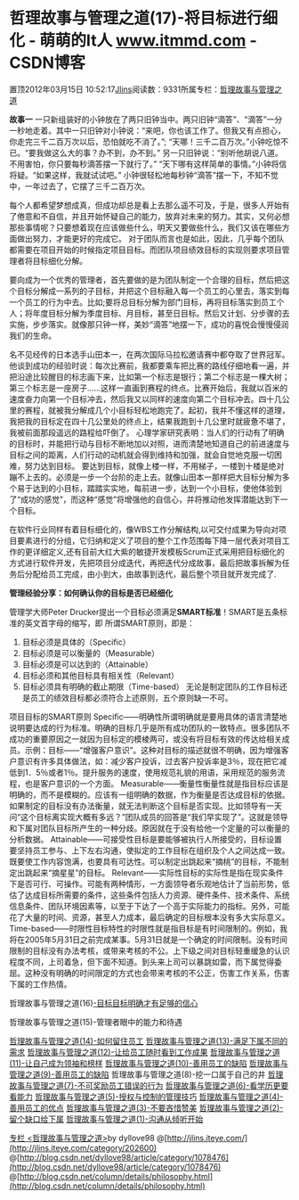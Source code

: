 
# 哲理故事与管理之道(17)-将目标进行细化 - 萌萌的It人 www.itmmd.com - CSDN博客


置顶2012年03月15日 10:52:17[Jlins](https://me.csdn.net/dyllove98)阅读数：9331所属专栏：[哲理故事与管理之道](https://blog.csdn.net/column/details/philosophy.html)


**故事一**
一只新组装好的小钟放在了两只旧钟当中。两只旧钟“滴答”、“滴答”一分一秒地走着。其中一只旧钟对小钟说：“来吧，你也该工作了。但我又有点担心，你走完三千二百万次以后，恐怕就吃不消了。”;
“天哪！三千二百万次。”小钟吃惊不已。“要我做这么大的事？办不到，办不到。”
另一只旧钟说：“别听他胡说八道。不用害怕，你只要每秒滴答摆一下就行了。”
“天下哪有这样简单的事情。”小钟将信将疑。“如果这样，我就试试吧。”
小钟很轻松地每秒钟“滴答”摆一下，不知不觉中，一年过去了，它摆了三千二百万次。

每个人都希望梦想成真，但成功却总是看上去那么遥不可及，于是，很多人开始有了倦意和不自信，并且开始怀疑自己的能力，放弃对未来的努力。其实，又何必想那些事情呢？只要想着现在应该做些什么，明天又要做些什么，我们又该在哪些方面做出努力，才能更好的完成它。
对于团队而言也是如此，因此，几乎每个团队都需要在项目开始的时候指定项目目标。而团队项目绩效目标的实现则要求项目管理者将目标细化分解。

要向成为一个优秀的管理者，首先要做的是为团队制定一个合理的目标，然后把这个目标分解成一系列的子目标，并把这个目标融入每一个员工的心里去，落实到每一个员工的行为中去。比如;要将总目标分解为部门目标，再将目标落实到员工个人；将年度目标分解为季度目标、月目标，甚至日目标。然后又计划、分步骤的去实施，步步落实。就像那只钟一样，美妙“滴答”地摆一下，成功的喜悦会慢慢侵润我们的生命。

名不见经传的日本选手山田本一，在两次国际马拉松邀请赛中都夺取了世界冠军。他谈到成功的经验时说：每次比赛前，我都要乘车把比赛的路线仔细地看一遍，并把沿途比较醒目的标志画下来，比如第一个标志是银行；第二个标志是一棵大树；第三个标志是一座房子……这样一直画到赛程的终点。比赛开始后，我就以百米的速度奋力向第一个目标冲去，然后我又以同样的速度向第二个目标冲去。四十几公里的赛程，就被我分解成几个小目标轻松地跑完了。起初，我并不懂这样的道理，我把我的目标定在四十几公里处的终点上，结果我跑到十几公里时就疲惫不堪了，我被前面那段遥远的路程给吓倒了。
心理学家研究表明：当人们的行动有了明确的目标时，并能把行动与目标不断地加以对照，进而清楚地知道自己的前进速度与目标之间的距离，人们行动的动机就会得到维持和加强，就会自觉地克服一切困难，努力达到目标。
要达到目标，就像上楼一样，不用梯子，一楼到十楼是绝对蹦不上去的。必须是一步一个台阶的走上去。就像山田本一那样把大目标分解为多个易于达到的小目标，踏踏实实地，每前进一步，达到一个小目标，使他体验到了“成功的感觉”，而这种“感觉”将增强他的自信心，并将推动他发挥潜能达到下一个目标。

在软件行业同样有着目标细化的，像WBS工作分解结构,以可交付成果为导向对项目要素进行的分组，它归纳和定义了项目的整个工作范围每下降一层代表对项目工作的更详细定义,还有目前大红大紫的敏捷开发模板Scrum正式采用把目标细化的方式进行软件开发，先把项目分成迭代，再把迭代分成故事，最后把故事拆解为任务后分配给员工完成，由小到大，由故事到迭代，最后整个项目就开发完成了.

**管理经验分享：如何确认你的目标是否已经细化**

管理学大师Peter Drucker提出一个目标必须满足**SMART标准**！SMART是五条标准的英文首字母的缩写，即
所谓SMART原则，即是：
1. 目标必须是具体的（Specific）
2. 目标必须是可以衡量的（Measurable）
3. 目标必须是可以达到的（Attainable）
4. 目标必须和其他目标具有相关性（Relevant）
5. 目标必须具有明确的截止期限（Time-based）
无论是制定团队的工作目标还是员工的绩效目标都必须符合上述原则，五个原则缺一不可。

项目目标的SMART原则
Specific——明确性所谓明确就是要用具体的语言清楚地说明要达成的行为标准。明确的目标几乎是所有成功团队的一致特点。很多团队不成功的重要原因之一就因为目标定的模棱两可，或没有将目标有效的传达给相关成员。示例：目标——“增强客户意识”。这种对目标的描述就很不明确，因为增强客户意识有许多具体做法，如：减少客户投诉，过去客户投诉率是3％，现在把它减低到1．5％或者1％。提升服务的速度，使用规范礼貌的用语，采用规范的服务流程，也是客户意识的一个方面。
Measurable——衡量性衡量性就是指目标应该是明确的，而不是模糊的。应该有一组明确的数据，作为衡量是否达成目标的依据。 如果制定的目标没有办法衡量，就无法判断这个目标是否实现。比如领导有一天问“这个目标离实现大概有多远？”团队成员的回答是“我们早实现了”。这就是领导和下属对团队目标所产生的一种分歧。原因就在于没有给他一个定量的可以衡量的分析数据。
Attainable——可接受性目标是要能够被执行人所接受的，目标设置要坚持员工参与、上下左右沟通，使拟定的工作目标在组织及个人之间达成一致。既要使工作内容饱满，也要具有可达性。可以制定出跳起来“摘桃”的目标，不能制定出跳起来“摘星星”的目标。
Relevant——实际性目标的实际性是指在现实条件下是否可行、可操作。可能有两种情形，一方面领导者乐观地估计了当前形势，低估了达成目标所需要的条件，这些条件包括人力资源、硬件条件、技术条件、系统信息条件、团队环境因素等，以至于下达了一个高于实际能力的指标。另外，可能花了大量的时间、资源，甚至人力成本，最后确定的目标根本没有多大实际意义。
Time-based——时限性目标特性的时限性就是指目标是有时间限制的。例如，我将在2005年5月31日之前完成某事。5月31日就是一个确定的时间限制。没有时间限制的目标没有办法考核，或带来考核的不公。上下级之间对目标轻重缓急的认识程度不同，上司着急，但下面不知道。到头来上司可以暴跳如雷，而下属觉得委屈。这种没有明确的时间限定的方式也会带来考核的不公正，伤害工作关系，伤害下属的工作热情。

哲理故事与管理之道(16)[-目标目标明确才有足够的信心](http://blog.csdn.net/dyllove98/article/details/7347647)

哲理故事与管理之道(15)-管理者眼中的能力和待遇

[哲理故事与管理之道(14)-如何留住员工](http://blog.csdn.net/dyllove98/article/details/7305178)
[哲理故事与管理之道(13)-](http://blog.csdn.net/dyllove98/article/details/7297849)[满足下属不同的需求](http://blog.csdn.net/dyllove98/article/details/7297849)
[哲理故事与管理之道(12)-让给员工随时看到工作成果](http://blog.csdn.net/dyllove98/article/details/7290656)
[哲理故事与管理之道(11)-让自己成为领袖和榜样](http://blog.csdn.net/dyllove98/article/details/7286616)
[哲理故事与管理之道(10)-善用员工的缺陷](http://blog.csdn.net/dyllove98/article/details/7281921)
[哲理故事与管理之道(9)-善用员工的缺陷](http://blog.csdn.net/dyllove98/article/details/7278880)
哲理故事与管理之道(8)-挖一口属于自己的井
[哲理故事与管理之道(7)-不可奖励员工错误的行为](http://blog.csdn.net/dyllove98/article/details/7266950)
[哲理故事与管理之道(6)-看学历更要看能力](http://blog.csdn.net/dyllove98/article/details/7266936)
[哲理故事与管理之道(5)-授权与控制的管理技巧](http://blog.csdn.net/dyllove98/article/details/7261882)
[哲理故事与管理之道(4)-善用员工的优点](http://blog.csdn.net/dyllove98/article/details/7261871)
[哲理故事与管理之道(3)-不要吝惜赞美](http://blog.csdn.net/dyllove98/article/details/7261853)
[哲理故事与管理之道(2)-留个缺口给下属](http://blog.csdn.net/dyllove98/article/details/7261814)
[哲理故事与管理之道(1)-沟通从倾听开始](http://blog.csdn.net/dyllove98/article/details/7261748)


[专栏 ](http://blog.csdn.net/column/details/philosophy.html)[<哲理故事与管理之道>](http://blog.csdn.net/column/details/philosophy.html)by dyllove98
@[http://jlins.iteye.com/](http://jlins.iteye.com/category/202600)
@[http://blog.csdn.net/dyllove98/article/category/1078476](http://blog.csdn.net/dyllove98/article/category/1078476)
@[http://blog.csdn.net/column/details/philosophy.html](http://blog.csdn.net/column/details/philosophy.html)


<script type="text/javascript" src="http://pagead2.googlesyndication.com/pagead/show_ads.js"></script>

